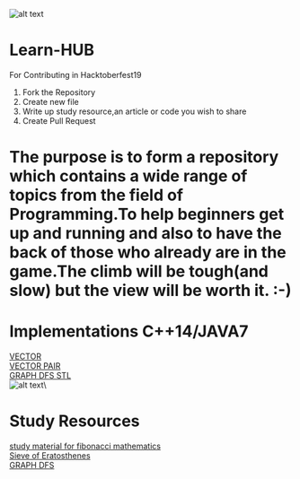 ![alt text](https://hacktoberfest.digitalocean.com/assets/logo-hf19-header-8245176fe235ab5d942c7580778a914110fa06a23c3d55bf40e2d061809d8785.svg)
# Learn-HUB
For Contributing in Hacktoberfest19 
1) Fork the Repository 
2) Create new file 
3) Write up study resource,an article or code you wish to share 
4) Create Pull Request
# The purpose is to form a repository which contains a wide range of topics from the field of Programming.To help beginners get up and running  and also to have the back of those who already are in the game.The climb will be tough(and slow) but the view will be worth it. :-) 
# Implementations C++14/JAVA7 
[VECTOR](https://github.com/shashank077/Learn-HUB/blob/master/VECTOR_basic.cpp)\
[VECTOR PAIR](https://github.com/shashank077/Learn-HUB/blob/master/Vector_Pair.cpp)\
[GRAPH DFS STL](https://github.com/shashank077/Learn-HUB/blob/master/DFS%40GRAPHS.cpp)\
![alt text](https://media.geeksforgeeks.org/wp-content/cdn-uploads/9-1-1.png)\
# Study Resources
[study material for fibonacci mathematics](http://www.maths.surrey.ac.uk/hosted-sites/R.Knott/Fibonacci/fibmaths.html)\
[Sieve of Eratosthenes](https://www.geeksforgeeks.org/sieve-of-eratosthenes/)\
[GRAPH DFS](https://www.geeksforgeeks.org/graph-implementation-using-stl-for-competitive-programming-set-1-dfs-of-unweighted-and-undirected/)
